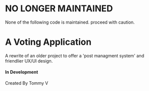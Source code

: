 # NO LONGER MAINTAINED
None of the following code is maintained.
proceed with caution.

# A Voting Application

A rewrite of an older project to offer a 'post managment system' and friendlier UX/UI design.

#### In Development

Created By Tommy V
